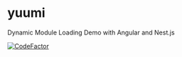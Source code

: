 # yuumi
Dynamic Module Loading Demo with Angular and Nest.js

[![CodeFactor](https://www.codefactor.io/repository/github/imminoglobulin/yuumi/badge)](https://www.codefactor.io/repository/github/imminoglobulin/yuumi)

